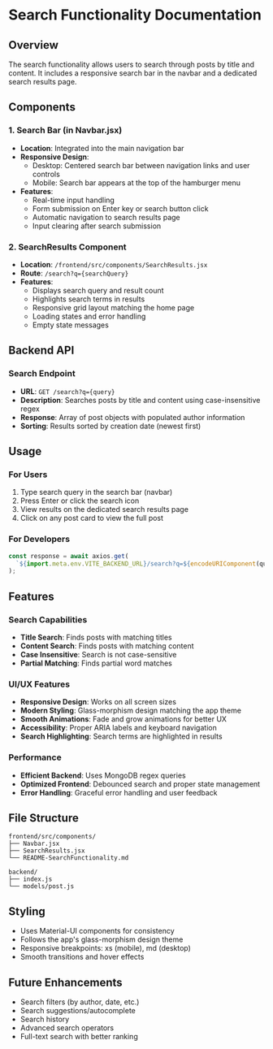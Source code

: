 # Search Functionality Documentation

## Overview
The search functionality allows users to search through posts by title and content. It includes a responsive search bar in the navbar and a dedicated search results page.

## Components

### 1. Search Bar (in Navbar.jsx)
- **Location**: Integrated into the main navigation bar
- **Responsive Design**: 
  - Desktop: Centered search bar between navigation links and user controls
  - Mobile: Search bar appears at the top of the hamburger menu
- **Features**:
  - Real-time input handling
  - Form submission on Enter key or search button click
  - Automatic navigation to search results page
  - Input clearing after search submission

### 2. SearchResults Component
- **Location**: `/frontend/src/components/SearchResults.jsx`
- **Route**: `/search?q={searchQuery}`
- **Features**:
  - Displays search query and result count
  - Highlights search terms in results
  - Responsive grid layout matching the home page
  - Loading states and error handling
  - Empty state messages

## Backend API

### Search Endpoint
- **URL**: `GET /search?q={query}`
- **Description**: Searches posts by title and content using case-insensitive regex
- **Response**: Array of post objects with populated author information
- **Sorting**: Results sorted by creation date (newest first)

## Usage

### For Users
1. Type search query in the search bar (navbar)
2. Press Enter or click the search icon
3. View results on the dedicated search results page
4. Click on any post card to view the full post

### For Developers
```javascript
const response = await axios.get(
  `${import.meta.env.VITE_BACKEND_URL}/search?q=${encodeURIComponent(query)}`
);
```

## Features

### Search Capabilities
- **Title Search**: Finds posts with matching titles
- **Content Search**: Finds posts with matching content
- **Case Insensitive**: Search is not case-sensitive
- **Partial Matching**: Finds partial word matches

### UI/UX Features
- **Responsive Design**: Works on all screen sizes
- **Modern Styling**: Glass-morphism design matching the app theme
- **Smooth Animations**: Fade and grow animations for better UX
- **Accessibility**: Proper ARIA labels and keyboard navigation
- **Search Highlighting**: Search terms are highlighted in results

### Performance
- **Efficient Backend**: Uses MongoDB regex queries
- **Optimized Frontend**: Debounced search and proper state management
- **Error Handling**: Graceful error handling and user feedback

## File Structure
```
frontend/src/components/
├── Navbar.jsx
├── SearchResults.jsx
└── README-SearchFunctionality.md

backend/
├── index.js
└── models/post.js
```

## Styling
- Uses Material-UI components for consistency
- Follows the app's glass-morphism design theme
- Responsive breakpoints: xs (mobile), md (desktop)
- Smooth transitions and hover effects

## Future Enhancements
- Search filters (by author, date, etc.)
- Search suggestions/autocomplete
- Search history
- Advanced search operators
- Full-text search with better ranking
